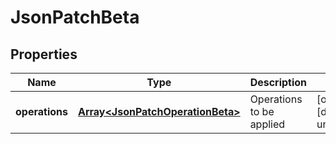 # JsonPatchBeta

## Properties

Name | Type | Description | Notes
------------ | ------------- | ------------- | -------------
**operations** | [**Array&lt;JsonPatchOperationBeta&gt;**](JsonPatchOperationBeta.md) | Operations to be applied | [optional] [default to undefined]

